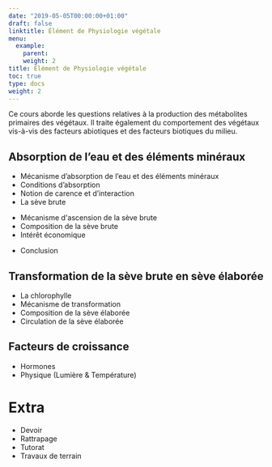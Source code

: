 ```yaml
---
date: "2019-05-05T00:00:00+01:00"
draft: false
linktitle: Élément de Physiologie végétale
menu:
  example:
    parent:
    weight: 2
title: Élément de Physiologie végétale
toc: true
type: docs
weight: 2
---
```


Ce cours aborde les questions relatives à la production des métabolites primaires des végétaux. Il traite également du comportement des végétaux vis-à-vis des facteurs abiotiques et des facteurs biotiques du milieu.

## Absorption de l’eau et des éléments minéraux
- Mécanisme d’absorption de l’eau et des éléments minéraux
- Conditions d’absorption
- Notion de carence et d’interaction
- La sève brute
+ Mécanisme d'ascension de la sève brute
+ Composition de la sève brute
+ Intérêt économique
- Conclusion

## Transformation de la sève brute en sève élaborée
- La chlorophylle
- Mécanisme de transformation
- Composition de la sève élaborée
- Circulation de la sève élaborée

## Facteurs de croissance
- Hormones
- Physique (Lumière & Température)

# Extra
- Devoir
- Rattrapage
- Tutorat
- Travaux de terrain